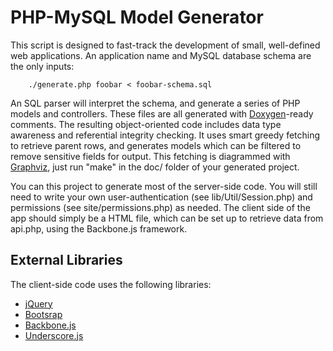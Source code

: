 PHP-MySQL Model Generator
=========================

This script is designed to fast-track the development of small, well-defined web applications. An application name and MySQL database schema are the only inputs:

        ./generate.php foobar < foobar-schema.sql

An SQL parser will interpret the schema, and generate a series of PHP models and controllers. These files are all generated with [Doxygen](http://www.stack.nl/~dimitri/doxygen/)-ready comments. The resulting object-oriented code includes data type awareness and referential integrity checking. It uses smart greedy fetching to retrieve parent rows, and generates models which can be filtered to remove sensitive fields for output. This fetching is diagrammed with [Graphviz](http://www.graphviz.org/), just run "make" in the doc/ folder of your generated project.

You can this project to generate most of the server-side code. You will still need to write your own user-authentication (see lib/Util/Session.php) and permissions (see site/permissions.php) as needed. The client side of the app should simply be a HTML file, which can be set up to retrieve data from api.php, using the Backbone.js framework.

External Libraries
------------------
The client-side code uses the following libraries:
- [jQuery](jquery.com)
- [Bootsrap](http://getbootstrap.com/)
- [Backbone.js](http://backbonejs.org)
- [Underscore.js](http://underscorejs.org/)

